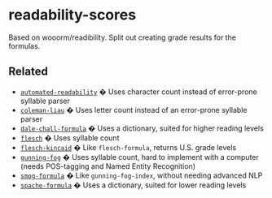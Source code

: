 # readability-scores

Based on wooorm/readibility.
Split out creating grade results for the formulas.

## Related

*   [`automated-readability`](https://github.com/words/automated-readability)
    � Uses character count instead of error-prone syllable parser
*   [`coleman-liau`](https://github.com/words/coleman-liau)
    � Uses letter count instead of an error-prone syllable parser
*   [`dale-chall-formula`](https://github.com/words/dale-chall-formula)
    � Uses a dictionary, suited for higher reading levels
*   [`flesch`](https://github.com/words/flesch)
    � Uses syllable count
*   [`flesch-kincaid`](https://github.com/words/flesch-kincaid)
    � Like `flesch-formula`, returns U.S. grade levels
*   [`gunning-fog`](https://github.com/words/gunning-fog)
    � Uses syllable count, hard to implement with a computer (needs
    POS-tagging and Named Entity Recognition)
*   [`smog-formula`](https://github.com/words/smog-formula)
    � Like `gunning-fog-index`, without needing advanced NLP
*   [`spache-formula`](https://github.com/words/spache-formula)
    � Uses a dictionary, suited for lower reading levels
